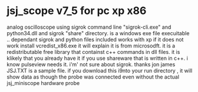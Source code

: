 # jsj_scope v7_5 for pc xp x86
analog oscilloscope using sigrok command line "sigrok-cli.exe" and python34.dll and sigrok "share" directory. is a windows exe file execuitable .. dependant sigrok and python files included  works with xp
if it does not work install vcredist_x86.exe   it will explain it is from microsodft. it is a redistributable free library that containst c++ commands in dll files. it is klikely that you already  have it if you use shareware that is written in c++. i know pulseview needs it. i'm' not sure about sigrok. thanks jon james
JSJ.TXT is a sample file. if  you download this i9nto your run directory , it will show data as though the probe was connected even without the actual jsj_miniscope hardware probe
